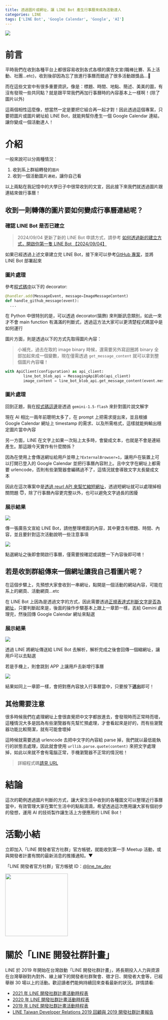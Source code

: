 ```yaml
---
title: 透過圖片或網址，讓 LINE Bot 產生行事曆來成為活動達人
categories: LINE
tags: ['LINE Bot', 'Google Calendar', 'Google', 'AI']
---
```


![](https://nijialin.com/images/common.jpeg)

# 前言

平時我們在收到各種平台上都很容易收到各式各樣的廣告文宣(職棒比賽、系上活動、社團...etc)，收到後卻因為忘了放進行事曆而錯過了很多活動跟獎品...🥲

而在這些文宣中有很多重要資訊，像是：標題、時間、地點、簡述、美美的圖，有沒有發現一些共同點？就是跟平常我們再加行事曆時的內容基本上一樣啊！(除了圖片以外)

這兩個相性這麼像，想當然一定是要把它組合再一起才對！因此透過這個專案，只要把圖片或圖片網址給 LINE Bot，就能夠幫你產生一個 Google Calendar 連結，讓你變成一個活動達人！

<!-- more -->

# 介紹

一般來說可以分兩種情況：

1. 收到系上群組轉發的`圖片`
2. 收到一個活動圖片`連結`，讓你自己看

以上兩點在我記憶中的大學日子中很常收到的文宣，因此接下來我們就透過圖片跟連結來做行事曆！

## 收到一則轉傳的圖片要如何變成行事曆連結呢？

### 確認 LINE Bot 是否已建立

> 2024/09/04 更新了新的 LINE Bot 申請方式，請參考 [如何透過新的建立方式，開啟你第一隻 LINE Bot 【2024/09/04】](https://techblog.lycorp.co.jp/zh-hant/linebot-2024-create-steps)

如果已經透過上述文章建立完 LINE Bot，接下來可以參考[GitHub 專案](https://github.com/louis70109/linebot-image2calendar)，並將 LINE Bot 部署起來

### 圖片處理

參考[程式碼中](https://github.com/louis70109/linebot-image2calendar/blob/main/main.py)以下的 decorator:

```python
@handler.add(MessageEvent, message=ImageMessageContent)
def handle_github_message(event):
  ...
```

在 Python 中很特別的是，可以透過 decorator(裝飾) 來判斷訊息類別，如此一來才不會 main function 有滿滿的判斷式，透過這方法大家可以更清楚程式碼當中是如何運行

圖片方面，則是透過以下的方式先取得圖片內容：

> 小補充，過去在取的 image binary 時候，還需要另外寫迴圈將 binary 全部加起來成一個變數，現在僅需透過 `get_message_content` 就可以拿到整個圖片內容囉！

```python
with ApiClient(configuration) as api_client:
        line_bot_blob_api = MessagingApiBlob(api_client)
        image_content = line_bot_blob_api.get_message_content(event.message.id)
```

### 圖片處理

回到正題，我在[程式碼這邊](https://github.com/louis70109/linebot-image2calendar/blob/main/utils.py#L57)是透過 `gemini-1.5-flash` 來針對圖片說文解字

現在 AI 相比一兩年前聰明太多了，在 prompt 上把需求提出來，並且根據 Google Calendar 網址上 timestamp 的需求、以及所需格式，這樣就能夠輸出穩定圖片當中內容

另一方面，LINE 在文字上如果一次貼上太多時，會變成文本，也就是不會是連結產生。那這跟今天實作有什麼關係？

因為在使用上會傳送網址給用戶並帶上`?ExternalBrowser=1`，讓用戶在裝置上可以打開已登入的 Google Calendar 並把行事曆內容附上。且中文字在網址上都需要 urlencode，否則有些瀏覽器會編碼過不了，這情況就會導致文字太長變成文本

因此在這次專案中是[透過 reurl API 來幫忙縮短網址](https://github.com/louis70109/linebot-image2calendar/blob/main/utils.py#L85)，透過短網址就可以處理掉相關問題 😇，除了行事曆內容更完整以外，也可以避免文字過長的困擾

### 展示結果

![](https://nijialin.com/images/2024/image2calendar/image.png)

傳一張廣告文宣給 LINE Bot，請他整理裡面的內容，其中要含有標題、時間、內容，並且要針對這次活動說明一些注意事項

![](https://nijialin.com/images/2024/image2calendar/calendar.png)

點選網址之後即會開啟行事曆，僅需要按確認或調整一下內容後即可唷！

## 若是收到群組傳來一個網址讓我自己看圖片呢？

在這個步驟上，先預想大家會收到一串網址，點開是一個活動的網站內容，可能在系上的網頁、活動網頁...etc

在 LINE Bot 上因為是透過文字的方式，因此需要透過[正規表達式判斷文字是否為網址](https://github.com/louis70109/linebot-image2calendar/blob/main/utils.py#L16)，只要判斷起來是，後面的操作步驟基本上跟上一章節一樣，丟給 Gemini 處理完，然後回傳 Google Calendar 網址來點選

### 展示結果

![](https://nijialin.com/images/2024/image2calendar/url.png)

透過 LINE 將網址傳送給 LINE Bot 去解析，解析完成之後會回傳一個縮網址，讓用戶可以去點選

若是手機上，則會跳到 APP 上讓用戶去新增行事曆

![](https://nijialin.com/images/2024/image2calendar/calendar2.png)

結果如同上一章節一樣，會把對應內容放入行事曆當中，只要按下**送出**即可！

## 其他需要注意

很多時候我們在處理網址上會很直覺把中文字都放進去，會發現時而正常時而壞，這種情況大多是因為有些瀏覽器有先幫忙預處理，才會看起來是好的，而有些瀏覽器功能比較簡潔，就有可能會壞掉

這時候就需要透過 urlencode 去把中文字的內容給 parse 掉，我們就以最低能執行的狀態去處理，因此就會使用 `urllib.parse.quote(content)` 來把文字處理掉，如此以來就不會有電腦正常，手機瀏覽器不正常的情況啦！

> 詳細程式碼[請見 URL](https://github.com/louis70109/linebot-image2calendar/blob/main/utils.py#L30)

# 結論

這次的範例透過圖片判斷的方式，讓大家生活中收到的各種圖文可以整理近行事曆當中，有效管理大家在繁忙生活中的點點滴滴，希望透過這次應用讓大家有個初步的發想，運用 AI 的技術製作讓生活上方便應用的 LINE Bot！

# 活動小結

立即加入「LINE 開發者官方社群」官方帳號，就能收到第一手 Meetup 活動，或與開發者計畫有關的最新消息的推播通知。▼

「LINE 開發者官方社群」官方帳號 ID：[@line_tw_dev](https://qr-official.line.me/gs/M_908lugfe_BW.png)

<img src="https://qr-official.line.me/gs/M_908lugfe_BW.png" width="200" height="200">

# 關於「LINE 開發社群計畫」

LINE 於 2019 年開始在台灣啟動「LINE 開發社群計畫」，將長期投入人力與資源在台灣舉辦對內對外、線上線下的開發者社群聚會、徵才日、開發者大會等，已經舉辦 30 場以上的活動。歡迎讀者們能夠持續回來查看最新的狀況。詳情請看:

- [2021 年 LINE 開發社群計畫活動時程表](https://engineering.linecorp.com/zh-hant/blog/2021-line-tw-devrel/)
- [2020 年 LINE 開發社群計畫活動時程表](https://engineering.linecorp.com/zh-hant/blog/2020-line-tw-devrel/)
- [2019 年 LINE 開發社群計畫活動時程表](https://engineering.linecorp.com/zh-hant/blog/line-taiwan-developer-relations-2019-plan/)
- [LINE Taiwan Developer Relations 2019 回顧與 2019 開發社群計畫報告](https://engineering.linecorp.com/zh-hant/blog/line-taiwan-developer-relations-2019/)

<style>
  section.compact {
    font-size: 150%  
  }
  img[alt~="center"] {
    display: block;
    margin: 0 auto;
  }
</style>

